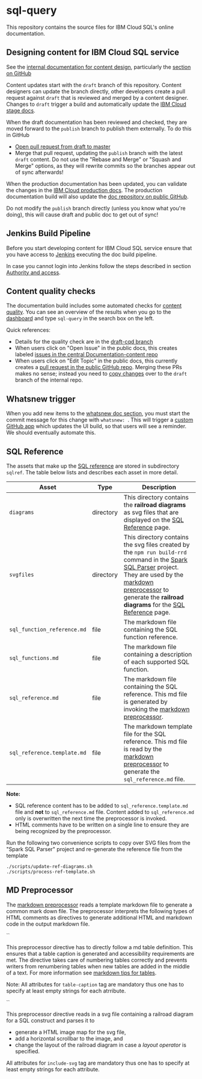 # sql-query

This repository contains the source files for IBM Cloud SQL's online documentation.

## Designing content for IBM Cloud SQL service

See the [internal documentation for content design](https://test.cloud.ibm.com/docs/developing/writing/), particularly the [section on GitHub](https://test.cloud.ibm.com/docs/developing/writing/build?topic=writing-doc-build-git#doc-build-github-set-up)

Content updates start with the `draft` branch of this repository. Content designers can update the branch directly, other developers create a pull request against `draft` that is reviewed and merged by a content designer. Changes to `draft` trigger a build and automatically update the [IBM Cloud stage docs](https://test.cloud.ibm.com/docs/services/sql-query).

When the draft documentation has been reviewed and checked, they are moved forward to the `publish` branch to publish them externally. To do this in GitHub
- [Open pull request from draft to master](https://github.ibm.com/cloud-docs/sql-query/compare/publish...draft?expand=1)
- Merge that pull request, updating the `publish` branch with the latest `draft` content.
  Do not use the "Rebase and Merge" or "Squash and Merge" options, as they will rewrite commits so the branches appear out of sync afterwards!

When the production documentation has been updated, you can validate the changes in the [IBM Cloud production docs](https://test.cloud.ibm.com/docs/services/sql-query). The production documentation build will also update the [doc repository on public GitHub](https://github.com/ibm-cloud-docs/sql-query).

Do not modify the `publish` branch directly (unless you know what you're doing), this will cause draft and public doc to get out of sync!

## Jenkins Build Pipeline

Before you start developing content for IBM Cloud SQL service ensure that you have access to [Jenkins](https://wcp-ace-docs-jenkins.swg-devops.com/login?from=%2F) executing the doc build pipeline.

In case you cannot login into Jenkins follow the steps described in section [Authority and access](https://console.test.cloud.ibm.com/docs/developing/writing/build/trigger-builds.html#auth-access).

## Content quality checks

The documentation build includes some automated checks for [content quality](https://test.cloud.ibm.com/docs/developing/writing/content-strategy?topic=writing-analytics). You can see an overview of the results when you go to the [dashboard](https://cqd.console.test.cloud.ibm.com/docs/staging) and type `sql-query` in the search box on the left.

Quick references:
- Details for the quality check are in the [draft-cqd branch](https://github.ibm.com/cloud-docs/sql-query/tree/draft-cqd)
- When users click on "Open Issue" in the public docs, this creates labeled [issues in the central Documentation-content repo](https://github.ibm.com/Bluemix/Documentation-content/issues?utf8=%E2%9C%93&q=is%3Aissue+is%3Aopen+label%3Asql-query+)
- When users click on "Edit Topic" in the public docs, this currently creates  a [pull request in the public GitHub repo](https://github.com/ibm-cloud-docs/sql-query/pulls). Merging these PRs makes no sense; instead you need to [copy changes](https://test.cloud.ibm.com/docs/developing/writing?topic=writing-doc-build-git) over to the `draft` branch of the internal repo.

## Whatsnew trigger

When you add new items to the [whatsnew doc section](./whatsnew.md), you must start the commit message for this change with `whatsnew: `. This will trigger a [custom GitHub app](https://github.ibm.com/SqlServiceWdp/whatsnew-ghe-app) which updates the UI build, so that users will see a reminder. We should eventually automate this. 

## SQL Reference

The assets that make up the [SQL reference](https://test.cloud.ibm.com/docs/services/sql-query?topic=sql-query-sql-reference) are stored in subdirectory `sqlref`. The table below lists and describes each asset in more detail.

| Asset | Type | Description |
| ----- | ----- | ---- |
| `diagrams` | directory | This directory contains the **railroad diagrams** as svg files that are displayed on the [SQL Reference](./sqlref/sql_function_reference.md) page. |
| `svgfiles` | directory | This directory contains the svg files created by the `npm run build-rrd` command in the [Spark SQL Parser](https://github.ibm.com/SqlServiceWdp/sparksql-parser) project. They are used by the [markdown preprocessor](https://github.ibm.com/SqlServiceWdp/md-preprocess) to generate the **railroad diagrams** for the [SQL Reference](./sqlref/sql_function_reference.md) page.|
| `sql_function_reference.md` | file | The markdown file containing the SQL function reference. |
| `sql_functions.md` | file | The markdown file containing a description of each supported SQL function. |
| `sql_reference.md` | file | The markdown file containing the SQL reference. This md file is generated by invoking the [markdown preprocessor](https://github.ibm.com/SqlServiceWdp/md-preprocess). |
|`sql_reference.template.md`| file | The markdown template file for the SQL reference. This md file is read by the [markdown preprocessor](https://github.ibm.com/SqlServiceWdp/md-preprocess) to generate the `sql_reference.md` file.|

**Note:**
* SQL reference content has to be added to `sql_reference.template.md` file and **not** to `sql_reference.md` file. Content added to `sql_reference.md` only is overwritten the next time the preprocessor is invoked.
* HTML comments have to be written on a single line to ensure they are being recognized by the preprocessor.

Run the following two convenience scripts to copy over SVG files from the "Spark SQL Parser" project
and re-generate the reference file from the template
```
./scripts/update-ref-diagrams.sh
./scripts/process-ref-template.sh
```

## MD Preprocessor

The [markdown preprocessor](https://github.ibm.com/SqlServiceWdp/md-preprocess) reads a template markdown file to generate a common mark down file.
The preprocessor interprets the following types of HTML comments as directives to generate additional HTML and markdown code in the output markdown file.

``

This preprocessor directive has to directly follow a md table definition. This ensures that a table caption is generated and accessibility requirements are met. The directive takes care of numbering tables correctly and prevents writers from renumbering tables when new tables are added in the middle of a text. For more information see [markdown tips for tables](https://console.test.cloud.ibm.com/docs/developing/writing/markdown/tips.html#tables).

Note: All attributes for `table-caption` tag are mandatory thus one has to specify at least empty strings for each atrribute.

``

This preprocessor directive reads in a svg file containing a railroad diagram for a SQL construct and parses it to
* generate a HTML image map for the svg file,
* add a horizontal scrollbar to the image, and
* change the layout of the railroad diagram in case a *layout operator* is specified.

All attributes for `include-svg` tag are mandatory thus one has to specify at least empty strings for each attribute.
